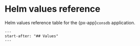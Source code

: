```{px-app-values} consdb
```

# Helm values reference

Helm values reference table for the {px-app}`consdb` application.

```{include} ../../../applications/consdb/README.md
---
start-after: "## Values"
---
```
